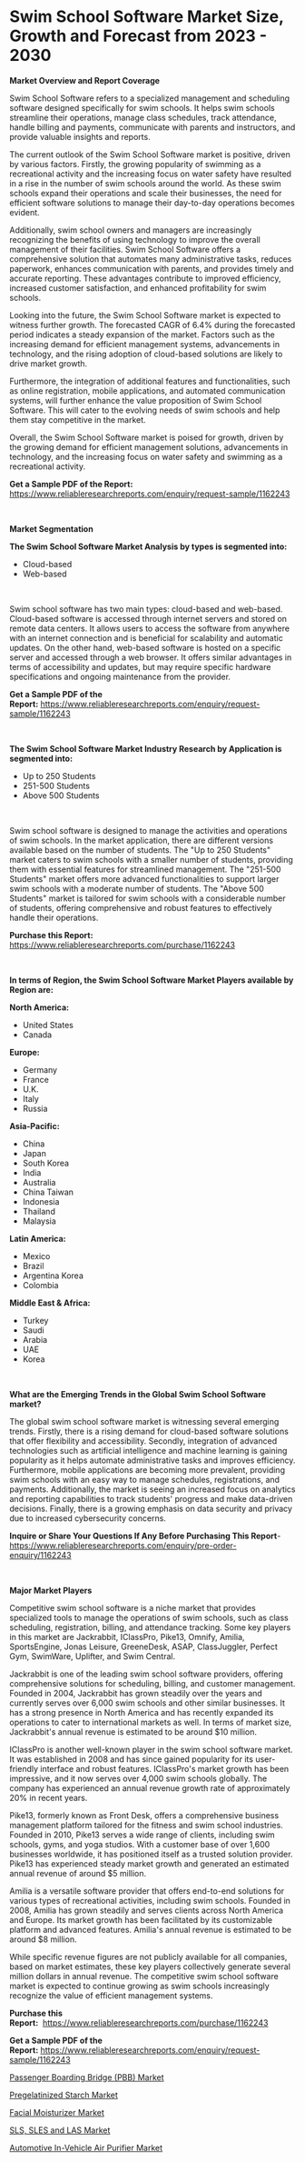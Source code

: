 <p><h1>Swim School Software Market Size, Growth and Forecast from 2023 - 2030</h1></p><p><strong>Market Overview and Report Coverage</strong></p>
<p><p>Swim School Software refers to a specialized management and scheduling software designed specifically for swim schools. It helps swim schools streamline their operations, manage class schedules, track attendance, handle billing and payments, communicate with parents and instructors, and provide valuable insights and reports.</p><p>The current outlook of the Swim School Software market is positive, driven by various factors. Firstly, the growing popularity of swimming as a recreational activity and the increasing focus on water safety have resulted in a rise in the number of swim schools around the world. As these swim schools expand their operations and scale their businesses, the need for efficient software solutions to manage their day-to-day operations becomes evident.</p><p>Additionally, swim school owners and managers are increasingly recognizing the benefits of using technology to improve the overall management of their facilities. Swim School Software offers a comprehensive solution that automates many administrative tasks, reduces paperwork, enhances communication with parents, and provides timely and accurate reporting. These advantages contribute to improved efficiency, increased customer satisfaction, and enhanced profitability for swim schools.</p><p>Looking into the future, the Swim School Software market is expected to witness further growth. The forecasted CAGR of 6.4% during the forecasted period indicates a steady expansion of the market. Factors such as the increasing demand for efficient management systems, advancements in technology, and the rising adoption of cloud-based solutions are likely to drive market growth.</p><p>Furthermore, the integration of additional features and functionalities, such as online registration, mobile applications, and automated communication systems, will further enhance the value proposition of Swim School Software. This will cater to the evolving needs of swim schools and help them stay competitive in the market.</p><p>Overall, the Swim School Software market is poised for growth, driven by the growing demand for efficient management solutions, advancements in technology, and the increasing focus on water safety and swimming as a recreational activity.</p></p>
<p><strong>Get a Sample PDF of the Report:</strong> <a href="https://www.reliableresearchreports.com/enquiry/request-sample/1162243">https://www.reliableresearchreports.com/enquiry/request-sample/1162243</a></p>
<p>&nbsp;</p>
<p><strong>Market Segmentation</strong></p>
<p><strong>The Swim School Software Market Analysis by types is segmented into:</strong></p>
<p><ul><li>Cloud-based</li><li>Web-based</li></ul></p>
<p>&nbsp;</p>
<p><p>Swim school software has two main types: cloud-based and web-based. Cloud-based software is accessed through internet servers and stored on remote data centers. It allows users to access the software from anywhere with an internet connection and is beneficial for scalability and automatic updates. On the other hand, web-based software is hosted on a specific server and accessed through a web browser. It offers similar advantages in terms of accessibility and updates, but may require specific hardware specifications and ongoing maintenance from the provider.</p></p>
<p><strong>Get a Sample PDF of the Report:</strong>&nbsp;<a href="https://www.reliableresearchreports.com/enquiry/request-sample/1162243">https://www.reliableresearchreports.com/enquiry/request-sample/1162243</a></p>
<p>&nbsp;</p>
<p><strong>The Swim School Software Market Industry Research by Application is segmented into:</strong></p>
<p><ul><li>Up to 250 Students</li><li>251-500 Students</li><li>Above 500 Students</li></ul></p>
<p>&nbsp;</p>
<p><p>Swim school software is designed to manage the activities and operations of swim schools. In the market application, there are different versions available based on the number of students. The "Up to 250 Students" market caters to swim schools with a smaller number of students, providing them with essential features for streamlined management. The "251-500 Students" market offers more advanced functionalities to support larger swim schools with a moderate number of students. The "Above 500 Students" market is tailored for swim schools with a considerable number of students, offering comprehensive and robust features to effectively handle their operations.</p></p>
<p><strong>Purchase this Report:</strong>&nbsp; <a href="https://www.reliableresearchreports.com/purchase/1162243">https://www.reliableresearchreports.com/purchase/1162243</a></p>
<p>&nbsp;</p>
<p><strong>In terms of Region, the Swim School Software Market Players available by Region are:</strong></p>
<p>
    <p> <strong> North America: </strong>
        <ul>
            <li>United States</li>
            <li>Canada</li>
        </ul>
        </p> 
    <p> <strong> Europe: </strong>
        <ul>
            <li>Germany</li>
            <li>France</li>
            <li>U.K.</li>
            <li>Italy</li>
            <li>Russia</li>
        </ul>
        </p> 
    <p> <strong> Asia-Pacific: </strong>
        <ul>
            <li>China</li>
            <li>Japan</li>
            <li>South Korea</li>
            <li>India</li>
            <li>Australia</li>
            <li>China Taiwan</li>
            <li>Indonesia</li>
            <li>Thailand</li>
            <li>Malaysia</li>
        </ul>
        </p> 
    <p> <strong> Latin America: </strong>
        <ul>
            <li>Mexico</li>
            <li>Brazil</li>
            <li>Argentina Korea</li>
            <li>Colombia</li>
        </ul>
        </p> 
    <p> <strong> Middle East & Africa: </strong>
        <ul>
            <li>Turkey</li>
            <li>Saudi</li>
            <li>Arabia</li>
            <li>UAE</li>
            <li>Korea</li>
        </ul>
    </p>
    </p>
<p>&nbsp;</p>
<p><strong>What are the Emerging Trends in the Global Swim School Software market?</strong></p>
<p><p>The global swim school software market is witnessing several emerging trends. Firstly, there is a rising demand for cloud-based software solutions that offer flexibility and accessibility. Secondly, integration of advanced technologies such as artificial intelligence and machine learning is gaining popularity as it helps automate administrative tasks and improves efficiency. Furthermore, mobile applications are becoming more prevalent, providing swim schools with an easy way to manage schedules, registrations, and payments. Additionally, the market is seeing an increased focus on analytics and reporting capabilities to track students' progress and make data-driven decisions. Finally, there is a growing emphasis on data security and privacy due to increased cybersecurity concerns.</p></p>
<p><strong>Inquire or Share Your Questions If Any Before Purchasing This Report</strong>- <a href="https://www.reliableresearchreports.com/enquiry/pre-order-enquiry/1162243">https://www.reliableresearchreports.com/enquiry/pre-order-enquiry/1162243</a></p>
<p>&nbsp;</p>
<p><strong>Major Market Players</strong></p>
<p><p>Competitive swim school software is a niche market that provides specialized tools to manage the operations of swim schools, such as class scheduling, registration, billing, and attendance tracking. Some key players in this market are Jackrabbit, IClassPro, Pike13, Omnify, Amilia, SportsEngine, Jonas Leisure, GreeneDesk, ASAP, ClassJuggler, Perfect Gym, SwimWare, Uplifter, and Swim Central.</p><p>Jackrabbit is one of the leading swim school software providers, offering comprehensive solutions for scheduling, billing, and customer management. Founded in 2004, Jackrabbit has grown steadily over the years and currently serves over 6,000 swim schools and other similar businesses. It has a strong presence in North America and has recently expanded its operations to cater to international markets as well. In terms of market size, Jackrabbit's annual revenue is estimated to be around $10 million.</p><p>IClassPro is another well-known player in the swim school software market. It was established in 2008 and has since gained popularity for its user-friendly interface and robust features. IClassPro's market growth has been impressive, and it now serves over 4,000 swim schools globally. The company has experienced an annual revenue growth rate of approximately 20% in recent years.</p><p>Pike13, formerly known as Front Desk, offers a comprehensive business management platform tailored for the fitness and swim school industries. Founded in 2010, Pike13 serves a wide range of clients, including swim schools, gyms, and yoga studios. With a customer base of over 1,600 businesses worldwide, it has positioned itself as a trusted solution provider. Pike13 has experienced steady market growth and generated an estimated annual revenue of around $5 million.</p><p>Amilia is a versatile software provider that offers end-to-end solutions for various types of recreational activities, including swim schools. Founded in 2008, Amilia has grown steadily and serves clients across North America and Europe. Its market growth has been facilitated by its customizable platform and advanced features. Amilia's annual revenue is estimated to be around $8 million.</p><p>While specific revenue figures are not publicly available for all companies, based on market estimates, these key players collectively generate several million dollars in annual revenue. The competitive swim school software market is expected to continue growing as swim schools increasingly recognize the value of efficient management systems.</p></p>
<p><strong>Purchase this Report:</strong>&nbsp;&nbsp;<a href="https://www.reliableresearchreports.com/purchase/1162243">https://www.reliableresearchreports.com/purchase/1162243</a></p>
<p></p>
<p><strong>Get a Sample PDF of the Report:</strong>&nbsp;<a href="https://www.reliableresearchreports.com/enquiry/request-sample/1162243">https://www.reliableresearchreports.com/enquiry/request-sample/1162243</a></p>
<p><p><a href="https://www.linkedin.com/pulse/passenger-boarding-bridge-pbb-market-research-report/">Passenger Boarding Bridge (PBB) Market</a></p><p><a href="https://medium.com/@ikeschumm/pregelatinized-starch-market-size-growth-forecast-2023-2030-6daf1fbc29fa">Pregelatinized Starch Market</a></p><p><a href="https://medium.com/@patriciaday39/facial-moisturizer-market-size-growth-forecast-2023-2030-9885b5b457f7">Facial Moisturizer Market</a></p><p><a href="https://www.linkedin.com/pulse/sls-sles-las-market-insights-players-forecast-till-2030/">SLS, SLES and LAS Market</a></p><p><a href="https://www.linkedin.com/pulse/automotive-in-vehicle-air-purifier-market-size-share/">Automotive In-Vehicle Air Purifier Market</a></p></p>